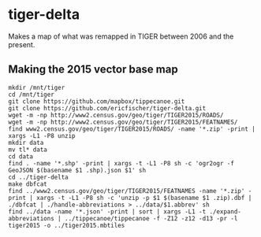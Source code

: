 tiger-delta
===========

Makes a map of what was remapped in TIGER between 2006 and the present.


Making the 2015 vector base map
-------------------------------

    mkdir /mnt/tiger
    cd /mnt/tiger
    git clone https://github.com/mapbox/tippecanoe.git
    git clone https://github.com/ericfischer/tiger-delta.git
    wget -m -np http://www2.census.gov/geo/tiger/TIGER2015/ROADS/
    wget -m -np http://www2.census.gov/geo/tiger/TIGER2015/FEATNAMES/
    find www2.census.gov/geo/tiger/TIGER2015/ROADS/ -name '*.zip' -print | xargs -L1 -P8 unzip
    mkdir data
    mv tl* data
    cd data
    find . -name '*.shp' -print | xargs -t -L1 -P8 sh -c 'ogr2ogr -f GeoJSON $(basename $1 .shp).json $1' sh
    cd ../tiger-delta
    make dbfcat
    find ../www2.census.gov/geo/tiger/TIGER2015/FEATNAMES -name '*.zip' -print | xargs -t -L1 -P8 sh -c 'unzip -p $1 $(basename $1 .zip).dbf | ./dbfcat | ./handle-abbreviations > ../data/$1.abbrev' sh
    find ../data -name '*.json' -print | sort | xargs -L1 -t ./expand-abbreviations | ../tippecanoe/tippecanoe -f -Z12 -z12 -d13 -pr -l tiger2015 -o ../tiger2015.mbtiles
